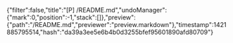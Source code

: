 {"filter":false,"title":"[P] /README.md","undoManager":{"mark":0,"position":-1,"stack":[]},"preview":{"path":"/README.md","previewer":"preview.markdown"},"timestamp":1421885795514,"hash":"da39a3ee5e6b4b0d3255bfef95601890afd80709"}